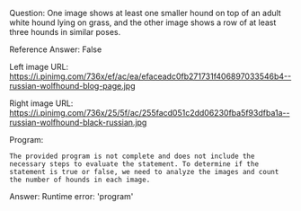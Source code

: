 Question: One image shows at least one smaller hound on top of an adult white hound lying on grass, and the other image shows a row of at least three hounds in similar poses.

Reference Answer: False

Left image URL: https://i.pinimg.com/736x/ef/ac/ea/efaceadc0fb271731f406897033546b4--russian-wolfhound-blog-page.jpg

Right image URL: https://i.pinimg.com/736x/25/5f/ac/255facd051c2dd06230fba5f93dfba1a--russian-wolfhound-black-russian.jpg

Program:

```
The provided program is not complete and does not include the necessary steps to evaluate the statement. To determine if the statement is true or false, we need to analyze the images and count the number of hounds in each image.
```
Answer: Runtime error: 'program'

